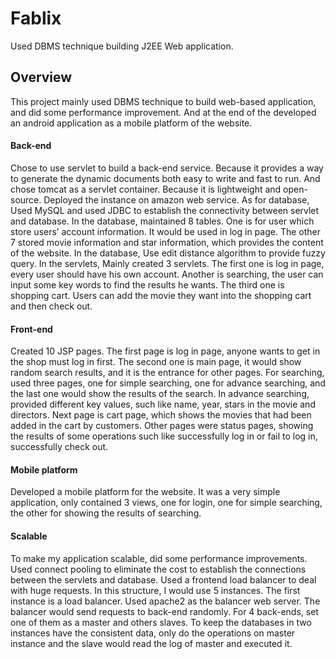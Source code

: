 # Fablix
Used DBMS technique building J2EE Web application.

## Overview
This project mainly used DBMS technique to build web-based application, and did some performance improvement. And at the end of the  developed an android application as a mobile platform of the website.
#### Back-end
Chose to use servlet to build a back-end service. Because it provides a way to generate the dynamic documents both easy to write and fast to run. And  chose tomcat as a servlet container. Because it is lightweight and open-source.  Deployed the instance on amazon web service. As for database,  Used MySQL and used JDBC to establish the connectivity between servlet and database. 
In the database, maintained 8 tables. One is for user which store users’ account information. It would be used in log in page. The other 7 stored movie information and star information, which provides the content of the website. In the database,  Use edit distance algorithm to provide fuzzy query.
In the servlets, Mainly created 3 servlets. The first one is log in page, every user should have his own account. Another is searching, the user can input some key words to find the results he wants. The third one is shopping cart. Users can add the movie they want into the shopping cart and then check out.
#### Front-end
Created 10 JSP pages. The first page is log in page, anyone wants to get in the shop must log in first. The second one is main page, it would show random search results, and it is the entrance for other pages. For searching, used three pages, one for simple searching, one for advance searching, and the last one would show the results of the search. In advance searching, provided different key values, such like name, year, stars in the movie and directors. Next page is cart page, which shows the movies that had been added in the cart by customers. Other pages were status pages, showing the results of some operations such like successfully log in or fail to log in, successfully check out. 
#### Mobile platform
Developed a mobile platform for the website. It was a very simple application, only contained 3 views, one for login, one for simple searching, the other for showing the results of searching. 
#### Scalable
To make my application scalable, did some performance improvements. Used connect pooling to eliminate the cost to establish the connections between the servlets and database. Used a frontend load balancer to deal with huge requests. In this structure, I would use 5 instances. The first instance is a load balancer. Used apache2 as the balancer web server. The balancer would send requests to back-end randomly. For 4 back-ends, set one of them as a master and others slaves. To keep the databases in two instances have the consistent data, only do the operations on master instance and the slave would read the log of master and executed it. 
